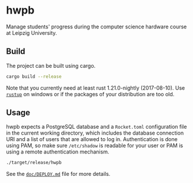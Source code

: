 # hwpb

Manage students' progress during the computer science hardware course at
Leipzig University.

## Build

The project can be built using cargo.

```sh
cargo build --release
```

Note that you currently need at least rust 1.21.0-nightly (2017-08-10).
Use [`rustup`] on windows or if the packages of your distribution are too old.

## Usage

hwpb expects a PostgreSQL database and a `Rocket.toml` configuration file in
the current working directory, which includes the database connection URI and
a list of users that are allowed to log in. Authentication is done using PAM,
so make sure `/etc/shadow` is readable for your user or PAM is using a remote
authentication mechanism.

```sh
./target/release/hwpb
```

See the [`doc/DEPLOY.md`] file for more details.

[`rustup`]: https://www.rustup.rs/
[`doc/DEPLOY.md`]: doc/DEPLOY.md
